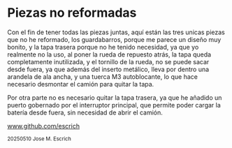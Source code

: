 # Piezas no reformadas

Con el fin de tener todas las piezas juntas, aquí están las tres unicas piezas que no he reformado,
los guardabarros, porque me parece un diseño muy bonito, y la tapa trasera porque no he tenido necesidad, ya que yo realmente no la uso, 
al poner la rueda de repuesto atrás, la tapa queda completamente inutilizada, y el tornillo de la rueda, no se puede sacar desde fuera, ya que además del inserto metálico, 
lleva por dentro una arandela de ala ancha, y una tuerca M3 autoblocante, lo que hace necesario desmontar el camión para quitar la tapa.

Por otra parte no es necesario quitar la tapa trasera, ya que he añadido un puerto gobernado por el interruptor principal, 
que permite poder cargar la batería desde fuera, sin necesidad de abrir el camión.

www.github.com/escrich

<sub> 
20250510 Jose M. Escrich 
</sub>
